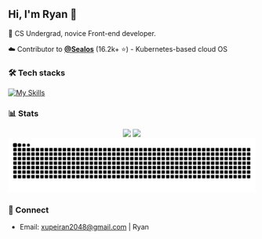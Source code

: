 ## Hi, I'm Ryan 👋

🚀 CS Undergrad, novice Front-end developer.

☁️ Contributor to <a href="https://github.com/labring/sealos"><strong>@Sealos</strong></a> (16.2k+ ⭐) - Kubernetes-based cloud OS<br>
### 🛠 Tech stacks
[![My Skills](https://skillicons.dev/icons?i=python,ts,react,nextjs,nodejs,html,css,tailwind,kubernetes,docker,mongodb,mysql)](https://skillicons.dev)

### 📊 Stats
<div align="center">
  <img src="https://github-readme-stats.vercel.app/api?username=PeiranXu-108&show_icons=true" height="165" />
  <img src="https://github-readme-stats.vercel.app/api/top-langs/?username=PeiranXu-108&layout=compact" height="165" />
</div>

<picture>
  <source media="(prefers-color-scheme: dark)" srcset="https://raw.githubusercontent.com/PeiranXu-108/PeiranXu-108/output/github-snake-dark.svg" />
  <source media="(prefers-color-scheme: light)" srcset="https://raw.githubusercontent.com/PeiranXu-108/PeiranXu-108/output/github-snake.svg" />
  <img alt="github-snake" src="https://raw.githubusercontent.com/PeiranXu-108/PeiranXu-108/output/github-snake.svg" />
</picture>

### 🤝 Connect
- Email: xupeiran2048@gmail.com | Ryan


